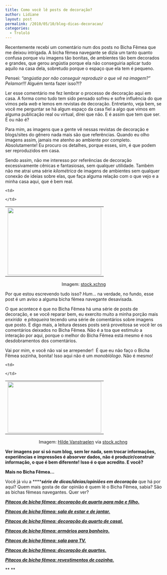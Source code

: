 ```yaml
---
title: Como você lê posts de decoração?
author: Lidiane
layout: post
permalink: /2010/05/10/blog-dicas-decoracao/
categories:
  - Trololó
---
```

Recentemente recebi um comentário num dos posts no Bicha Fêmea que me deixou intrigada. A bicha fêmea navegante se dizia um tanto quanto confusa porque viu imagens tão bonitas, de ambientes tão bem decorados e grandes, que gerou angústia porque ela não conseguiria aplicar tudo aquilo na casa dela, sobretudo porque o espaço que ela tem é pequeno.

Pensei: _“angústia por não conseguir reproduzir o que vê na imagem?” Pelamor!!!_ Alguém tenta fazer isso?!?<!--more-->

Ler esse comentário me fez lembrar o processo de decoração aqui em casa. A forma como tudo tem sido pensado sofreu e sofre influência do que vimos pela _web_ e lemos em revistas de decoração. Entretanto, veja bem, se você me perguntar se há algum espaço da casa fiel a algo que vimos em alguma publicação real ou virtual, direi que não. E é assim que tem que ser. É ou não é?

Para mim, as imagens que a gente vê nessas revistas de decoração e blogs/sites do gênero nada mais são que referências. Quando eu olho imagens assim, jamais me atenho ao ambiente por completo. Absolutamente! Eu procuro os detalhes, porque esses, sim, é que podem ser reproduzidos em casa.

Sendo assim, não me interesso por referências de decoração excessivamente cênicas e fantasiosas, sem qualquer utilidade. Também não me atrai uma série _kilométrica_ de imagens de ambientes sem qualquer conexão de ideias sobre elas, que faça alguma relação com o que vejo e a minha casa aqui, que é bem real.

<table align="center">
  <tr>
    <td>
      <a href="https://www.trololodemulher.com.br/2010/05/gaiola.jpg"><img class="aligncenter size-medium wp-image-4618" title="gaiola" src="https://www.trololodemulher.com.br/2010/05/gaiola-300x216.jpg" alt="" width="300" height="216" /></a>
    </td>
    
    <td>
       
    </td>
  </tr>
</table>

<p style="text-align: center;">
  Imagem: <a href="http://www.sxc.hu/" target="_blank" rel="noopener noreferrer">stock.xchng</a>
</p>

Por que estou escrevendo tudo isso? _Hum_… na verdade, no fundo, esse post é um aviso a alguma bicha fêmea navegante desavisada.

O que acontece é que no Bicha Fêmea há uma série de posts de decoração, e se você reparar bem, eu exercito muito a minha porção mais _enxirida_  e _pitaqueira_ tecendo uma série de comentários sobre imagens que posto. E digo mais, a leitura desses posts será proveitosa se você ler os comentários deixados no Bicha Fêmea. Não é a toa que estimulo a interação por aqui, porque o melhor do Bicha Fêmea está mesmo é nos desdobramentos dos comentários.

Vai por mim, e você não vai se arrepender!  É que eu não faço o Bicha Fêmea sozinha, bonita! Isso aqui não é um _monoblólogo_. Não é mesmo!

<table align="center">
  <tr>
    <td>
      <a href="https://www.trololodemulher.com.br/2010/05/mulheres.jpg"><img class="aligncenter size-medium wp-image-4619" title="mulheres" src="https://www.trololodemulher.com.br/2010/05/mulheres-300x163.jpg" alt="" width="300" height="163" /></a>
    </td>
    
    <td>
       
    </td>
  </tr>
</table>

<p style="text-align: center;">
  Imagem: <a href="http://www.sxc.hu/profile/biewoef" target="_blank" rel="noopener noreferrer">Hilde Vanstraelen</a> via <a href="http://www.sxc.hu/" target="_blank" rel="noopener noreferrer">stock.xchng</a> 
</p>

**Ver imagens por si só num blog, sem ler nada, sem trocar informações, experiências e impressões é absorver dados, não é produzir/construir informação, o que é bem diferente! Isso é o que acredito. E você?**

**Mais no Bicha Fêmea…**

Você já viu a ******_série de dicas/ideias/opiniões em decoração_** que há por aqui? Quem mais gosta de dar opinião é quem lê o Bicha Fêmea, sabia? São as bichas fêmeas navegantes. Quer ver?

**_[Pitacos de bicha fêmea: decoração de quarto para mãe e filho.](http://www.trololodemulher.com.br/2010/04/22/pitacos-de-bicha-femea-decoracao-de-quarto-para-mae-e-filho/)_**

**_[Pitacos de bicha fêmea: sala de estar e de jantar.](http://www.trololodemulher.com.br/2010/04/09/pitacos-de-bicha-femea-sala-de-estar-e-de-jantar/)_**

**_[Pitacos de bicha fêmea: decoração do quarto de casal.](http://www.trololodemulher.com.br/2010/03/29/pitacos-de-bicha-femea-decoracao-do-quarto-de-casal/)_**

**_[Pitacos de bicha fêmea: armários para banheiro.](http://www.trololodemulher.com.br/2010/01/06/pitacos-de-bicha-femea-armarios-para-banheiro/)_**

**_[Pitacos de bicha fêmea: sala para TV.](http://www.trololodemulher.com.br/2009/08/18/pitacos-de-bicha-femea-sala-de-tv/)_**

**_[Pitacos de bicha fêmea: decoração de quartos.](http://www.trololodemulher.com.br/2009/08/11/pitacos-de-bicha-fmea-decorao-de-quartos/)_**

**_<a href="http://www.trololodemulher.com.br/2009/07/23/decoracao-revestimento-cozinha/" target="_self">Pitacos de bicha fêmea: revestimentos de cozinha.</a>_**

** **